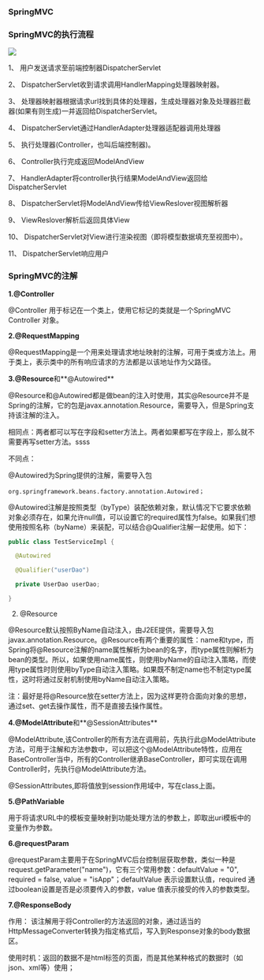 ### **SpringMVC**

### SpringMVC的执行流程

<img src="/img/spring-5.png">

1、 用户发送请求至前端控制器DispatcherServlet

2、 DispatcherServlet收到请求调用HandlerMapping处理器映射器。

3、 处理器映射器根据请求url找到具体的处理器，生成处理器对象及处理器拦截器(如果有则生成)一并返回给DispatcherServlet。

4、 DispatcherServlet通过HandlerAdapter处理器适配器调用处理器

5、 执行处理器(Controller，也叫后端控制器)。

6、 Controller执行完成返回ModelAndView

7、 HandlerAdapter将controller执行结果ModelAndView返回给DispatcherServlet

8、 DispatcherServlet将ModelAndView传给ViewReslover视图解析器

9、 ViewReslover解析后返回具体View

10、      DispatcherServlet对View进行渲染视图（即将模型数据填充至视图中）。

11、      DispatcherServlet响应用户

 

### SpringMVC的注解

**1.@Controller**

@Controller 用于标记在一个类上，使用它标记的类就是一个SpringMVC Controller 对象。

**2.@RequestMapping**

@RequestMapping是一个用来处理请求地址映射的注解，可用于类或方法上。用于类上，表示类中的所有响应请求的方法都是以该地址作为父路径。

**3.@Resource**和**@Autowired**

@Resource和@Autowired都是做bean的注入时使用，其实@Resource并不是Spring的注解，它的包是javax.annotation.Resource，需要导入，但是Spring支持该注解的注入。

相同点：两者都可以写在字段和setter方法上。两者如果都写在字段上，那么就不需要再写setter方法。ssss

不同点：

@Autowired为Spring提供的注解，需要导入包

`org.springframework.beans.factory.annotation.Autowired；`

@Autowired注解是按照类型（byType）装配依赖对象，默认情况下它要求依赖对象必须存在，如果允许null值，可以设置它的required属性为false。如果我们想使用按照名称（byName）来装配，可以结合@Qualifier注解一起使用。如下：

```java
public class TestServiceImpl {

  @Autowired

  @Qualifier("userDao")

  private UserDao userDao; 

}
```

2) @Resource

@Resource默认按照ByName自动注入，由J2EE提供，需要导入包javax.annotation.Resource。@Resource有两个重要的属性：name和type，而Spring将@Resource注解的name属性解析为bean的名字，而type属性则解析为bean的类型。所以，如果使用name属性，则使用byName的自动注入策略，而使用type属性时则使用byType自动注入策略。如果既不制定name也不制定type属性，这时将通过反射机制使用byName自动注入策略。

注：最好是将@Resource放在setter方法上，因为这样更符合面向对象的思想，通过set、get去操作属性，而不是直接去操作属性。

**4.@ModelAttribute**和**@SessionAttributes**

@ModelAttribute,该Controller的所有方法在调用前，先执行此@ModelAttribute方法，可用于注解和方法参数中，可以把这个@ModelAttribute特性，应用在BaseController当中，所有的Controller继承BaseController，即可实现在调用Controller时，先执行@ModelAttribute方法。

 @SessionAttributes,即将值放到session作用域中，写在class上面。

**5.@PathVariable**

用于将请求URL中的模板变量映射到功能处理方法的参数上，即取出uri模板中的变量作为参数。

**6.@requestParam**

@requestParam主要用于在SpringMVC后台控制层获取参数，类似一种是request.getParameter("name")，它有三个常用参数：defaultValue = "0", required = false, value = "isApp"；defaultValue 表示设置默认值，required 通过boolean设置是否是必须要传入的参数，value 值表示接受的传入的参数类型。

**7.@ResponseBody**

作用： 该注解用于将Controller的方法返回的对象，通过适当的HttpMessageConverter转换为指定格式后，写入到Response对象的body数据区。

使用时机：返回的数据不是html标签的页面，而是其他某种格式的数据时（如json、xml等）使用；
